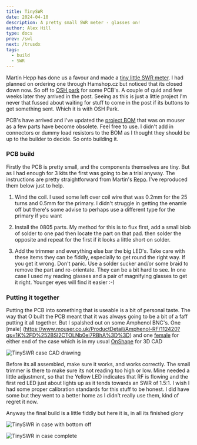 ```yaml
---
title: TinySWR
date: 2024-04-10
description: A pretty small SWR meter - glasses on!
author: Alex Hill
type: docs
prev: /swl
next: /trusdx
tags:
  - build
  - SWR
---
```



Martin Hepp has done us a favour and made a [tiny little SWR meter](https://github.com/mfhepp/tinyswr). I had planned on ordering one through Hamshop.cz but noticed that its closed down now. So off to [OSH park](https://oshpark.com/shared_projects/JtKPis3T) for some PCB's. A couple of quid and few weeks later they arrived in the post. Seeing as this is just a little project I'm never that fussed about waiting for stuff to come in the post if its buttons to get something sent. Which it is with OSH Park.

PCB's have arrived and I've updated the [project BOM](https://www.mouser.com/ProjectManager/ProjectDetail.aspx?AccessID=CA9A31B05C) that was on mouser as a few parts have become obsolete. Feel free to use. I didn't add in connectors or dummy load resistors to the BOM as I thought they should be up to the builder to decide. So onto building it.

### PCB build

Firstly the PCB is pretty small, and the components themselves are tiny. But as I had enough for 3 kits the first was going to be a trial anyway. The instructions are pretty straightforward from Martin's [Repo](https://github.com/mfhepp/tinyswr). I've reproduced them below just to help.

1. Wind the coil. I used some left over coil wire that was 0.2mm for the 25 turns and 0.5mm for the primary. I didn't struggle in getting the enamle off but there's some advise to perhaps use a different type for the primary if you want

2. Install the 0805 parts. My method for this is to flux first, add a small blob of solder to one pad then locate the part on that pad. then solder the opposite and repeat for the first if it looks a little short on solder.

3. Add the trimmer and everything else bar the big LED's. Take care with these items they can be fiddly, especially to get round the right way. If you get it wrong. Don't panic. Use a solder sucker and/or some braid to remove the part and re-orientate. They can be a bit hard to see. In one case I used my reading glasses and a pair of magnifying glasses to get it right. Younger eyes will find it easier :-)

### Putting it together

Putting the PCB into something that is useable is a bit of personal taste. The way that O built the PCB meant that it was always going to be a bit of a faff putting it all together. But I spalshed out on some Amphenol BNC's. One [male] (https://www.mouser.co.uk/ProductDetail/Amphenol-RF/112420?qs=1K%2FD%252BSl2CTOLNb0ei7RBhA%3D%3D) and one [female](https://www.mouser.co.uk/ProductDetail/Amphenol-RF/031-221-RFX?qs=VT5nbRQnyKuxG2JZp560oA%3D%3D) for either end of the case which is in my usual [OnShape](https://cad.onshape.com/documents/25a7a58303e5026c50307cd4/w/ebefe86fd32db31f32a9281f/e/fa13cd15473f041620c5da2e) for 3D CAD

![TinySWR case CAD drawing](/img/tinyswr_cad.png#centre)

Before its all assembled, make sure it works, and works correctly. The small trimmer is there to make sure its not reading too high or low. Mine needed a little adjustment, so that the Yellow LED indicates that RF is flowing and the first red LED just about lights up as it tends towards an SWR of 1.5:1. I wish I had some proper calibration standards for this stuff to be honest. I did have some but they went to a better home as I didn't really use them, kind of regret it now.

Anyway the final build is a little fiddly but here it is, in all its finished glory

![TinySWR in case with bottom off](/img/tinyswr1.jpg#centre)

![TinySWR in case complete](/img/tinyswr2.jpg#centre)
